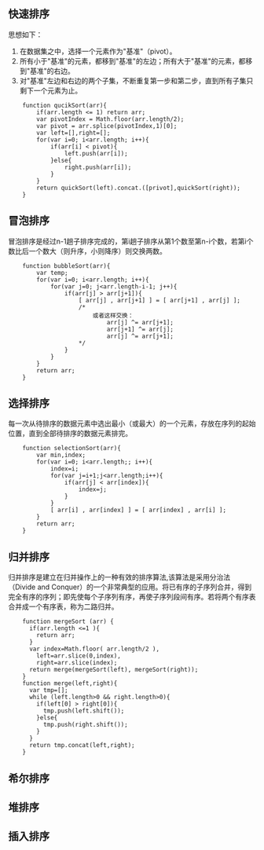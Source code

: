 ## 快速排序
思想如下：

1. 在数据集之中，选择一个元素作为"基准"（pivot）。
2. 所有小于"基准"的元素，都移到"基准"的左边；所有大于"基准"的元素，都移到"基准"的右边。
3. 对"基准"左边和右边的两个子集，不断重复第一步和第二步，直到所有子集只剩下一个元素为止。

```
	function qucikSort(arr){
		if(arr.length <= 1) return arr;
		var pivotIndex = Math.floor(arr.length/2);
		var pivot = arr.splice(pivotIndex,1)[0];
		var left=[],right=[];
		for(var i=0; i<arr.length; i++){
			if(arr[i] < pivot){
				left.push(arr[i]);
			}else{
				right.push(arr[i]);
			}
		}
		return quickSort(left).concat.([privot],quickSort(right));
	}
```
## 冒泡排序
冒泡排序是经过n-1趟子排序完成的，第i趟子排序从第1个数至第n-i个数，若第i个数比后一个数大（则升序，小则降序）则交换两数。

```
	function bubbleSort(arr){
		var temp;
		for(var i=0; i<arr.length; i++){
			for(var j=0; j<arr.length-i-1; j++){
				if(arr[j] > arr[j+1]){
					[ arr[j] , arr[j+1] ] = [ arr[j+1] , arr[j] ];
					/*
						或者这样交换：
							arr[j] ^= arr[j+1];
							arr[j+1] ^= arr[j];
							arr[j] ^= arr[j+1];
					*/
				}
			}
		}
		return arr;
	}
```
## 选择排序
每一次从待排序的数据元素中选出最小（或最大）的一个元素，存放在序列的起始位置，直到全部待排序的数据元素排完。 

```
	function selectionSort(arr){
		var min,index;
		for(var i=0; i<arr.length;; i++){
			index=i;
			for(var j=i+1;j<arr.length;i++){
				if(arr[j] < arr[index]){
					index=j;
				}
			}
			[ arr[i] , arr[index] ] = [ arr[index] , arr[i] ];
		}
		return arr;
	}
```
## 归并排序
归并排序是建立在归并操作上的一种有效的排序算法,该算法是采用分治法（Divide and Conquer）的一个非常典型的应用。将已有序的子序列合并，得到完全有序的序列；即先使每个子序列有序，再使子序列段间有序。若将两个有序表合并成一个有序表，称为二路归并。


```
	function mergeSort (arr) {
      if(arr.length <=1 ){
        return arr;
      }
      var index=Math.floor( arr.length/2 ),
        left=arr.slice(0,index),
        right=arr.slice(index);
      return merge(mergeSort(left), mergeSort(right));
    }
    function merge(left,right){
      var tmp=[];
      while (left.length>0 && right.length>0){
        if(left[0] > right[0]){
          tmp.push(left.shift());
        }else{
          tmp.push(right.shift());
        }
      }
      return tmp.concat(left,right);
    }
```
## 希尔排序
## 堆排序
## 插入排序